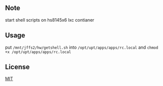 ## Note
start shell scripts on hs8145x6 lxc contianer
## Usage
put `/mnt/jffs2/hw/getshell.sh` into `/opt/upt/apps/apps/rc.local`
 and
`chmod +x /opt/upt/apps/apps/rc.local`
## License
[MIT](https://opensource.org/licenses/MIT)
